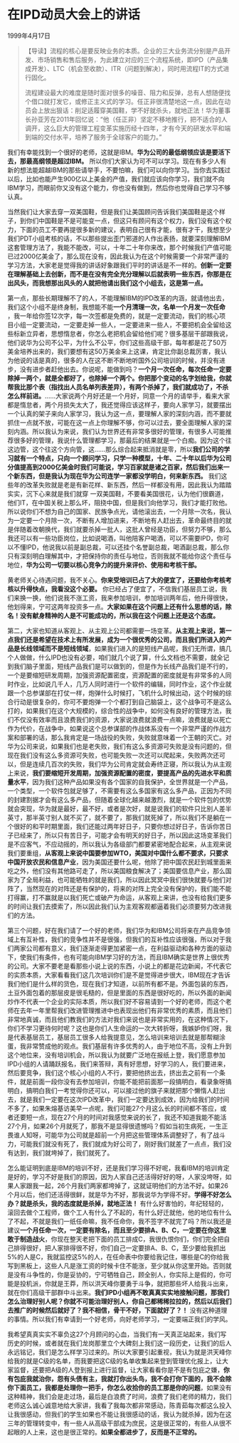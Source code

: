 # 在IPD动员大会上的讲话

1999年4月17日

> 【导读】流程的核心是要反映业务的本质。企业的三大业务流分别是产品开发、市场销售和售后服务，为此建立对应的三个流程系统，即IPD（产品集成开发）、LTC（机会至收款）、ITR（问题到解决），同时用流程IT的方式进行固化。
>
> 流程建设最大的难度是随时面对很多的噪音、阻力和反弹，总有人想随便找个借口就打发它，或修正主义式的学习。任正非很清楚地这一点，因此在动员会上放出狠话：削足适履穿美国鞋，学不好就杀头，就地正法！华为董事长孙亚芳在2011年回忆说：“他（任正非）坚定不移地推行，把不适合的人调开，这么巨大的管理工程变革实施历经十四年，才有今天的研发水平和端到端的交付水平，培养了服务于全球客户的能力。”

我们有幸能找到一个很好的老师，这就是IBM。**华为公司的最低纲领应该是要活下去，那最高纲领是超过IBM。** 所以你们大家认为可不可以学习。现在有多少人有新的想法能超越IBM的那些请举手，不要怕嘛，我们可以向你学习。当你去实践过以后，比如也能产生900亿以上美金的产值，我们就应该向你学习，我们就不向IBM学习，而眼前你又没有这个能力，你也没有做到，然后你也觉得自己学习不够认真。

当然我们让大家去穿一双美国鞋，但是我们让美国顾问告诉我们美国鞋是这个样子，到你们中国鞋是不是可能变一点，但这只有顾问有这个权力，我们没有这个权力，下面的员工不要再提很多新的建议，表明自己很有才能，很有才干，我想至少我们PDT小组考核的话，不以那些提出歪门邪道的人作出表扬，就要深刻理解IBM这套管理方法了，我能不能改，可以，十年二十年你来改，那个时候我们产值可能已过2000亿美金了，那么现在没有，因此我认为在这个时候需要一个非常严谨的学习方法，大家老是觉得我的讲话好象跟我们平时的讲话是不一样的。**创新一定要在理解基础上去创新，而不是在没有完全充分理解以后就表明一些东西，你那是在出风头，而我想那出风头的人就把他请出我们这个小组去，这是第一点。**

第一点，那些长期理解不了的人，不能理解IBM的IPD改革的内涵，就请他出去，我们这个小组不是终身制，我想能不能**一个月清理一次，名单一个月发一次任命** ，我一年给你签12次字，每一次签都是免费的，就是一定要流动，我们的核心项目小组一定要流动，一定要走掉一些人，一定要进来一些人，不要把机会全留给这些标新立异者，思想惰怠者，你怎么老把机会留给他们呢？很多基层干部跟我说，他们说华为公司不公平，为什么不公平，你们这些高级干部，每年都是花了50万美金培养出来的，我们要想有这50万美金来上这课，肯定比你副总裁厉害，我认为他说的话是真的，很多的人在这不断不断地听国外公司培训的时候，并没有进步，没有进步者赶他出去。你说呢，能做到吗？**一个月一次任命，每次任命一定要除掉一两个，就是全都好了，也除掉一个两个。你把那个变动的名字划给我，你就帮我比那个表（指找出人员名单列表差异），有两个杀掉了，我们就成功了，不杀怎么样前进。**……大家说两个月好还是一个月好，同意一个月的请举手，看来大家都是惰怠者，两个月损失太大了，我还觉得应该这样子，要向人家学习，就要摆出一个认真的架子来向人家学习，我认为这一点，要理解人家的深刻内涵，而不要就抓住一点就不放，可能在这一点上你理解不够，你可以过去，要全面理解人家的深刻内涵。所以我认为来说，我们认为世界还有非常多很好的管理，有很多人可能推荐很多好的管理，我说什么管理都学习，那最后的结果就是一个白痴。因为这个往这边管，这个往这个方向管，这……那么综合起来抵消就是零，所以**我们公司的学习就有一个特点，只向一个顾问学习，只学一种模型，十年、二十年以后华为公司分值提高到2000亿美金时我们可能说，学习百家就是诸之百家，然后我们出来一个新东西，但是我认为现在华为公司连学一家都没学明白，何来新东西。** 我们这些年的改革失败就是老是有新花样、新东西，然后一样都没有用，因此我认为踏踏实实，沉下心来就是我们就穿 一双美国鞋，不要看美国很花，认为他们很霸道，他们IT，在中国关税上那么坏，阻挠中国，但是我们向他学习，我们才能打败他。所以说你们不想为自己的国家、民族争点光，请他滚出去，一个月除一次名，我认为一定要一个月除一次，不断有人增加进来，不断地有人赶出去，革命最终目的就是伴随着改朝换代，我们就要杀掉一批人，这批人曾经是功臣，但努力不够，那么我还可以有一些功臣岗位，比如说喝酒，叫他陪客户喝酒，可以不需要IPD，你可以不懂IPD，他说我以前是副总裁，可以还挂个名誉副总裁，喝酒副总裁，那么你只有深刻明白理解其中，才把保持你的责任与地位，否则我就不能给你这个责任与地位，**华为公司一切要以核心竞争力的提升来评价、使用和考核干部。**

黄老师关心待遇问题，我不关心。**你来受培训已占了大的便宜了，还要给你考核考核以升得快点，我看没这个必要。** 你已经占了便宜了，不信我们基层员工说，我们来换一换，他们说我不涨工资，我来参加培训，参加培训两年后，他升得很快，他划得来，宁可这两年投资多一点。**大家如果在这个问题上还有什么思想的话，除名！没有献身精神的人是不可能成功的，所以我在这个问题上还是这个态度。**

第二，大家也知道从客观上、从主观上公司都需要一场变革。**从主观上来说，第一点我们还是希望在技术上有所发展，成为一个很优秀的公司，而且我们所进入的产品是长线领域而不是短线领域**，如果我们进入的是短线产品呢，我们无所谓，搞几个人做做，什么IPD也没有必要，咱们就几个说了算，什么文档也不需要，就全记到我们脑子里面，短线产品我们是可以做到的，但是作为长线产品我们是不行的，一个是要缩短研发周期，加强资源配置密度，资源配置的密度就是有非常多的人同时作业，比如说几千人，几万人同时进行一个软件的编辑，同时作业，这个作业就跟一个总参谋部在打仗一样，炮弹什么时候打，飞机什么时候出动，这个时候的综合行动是很复杂的，你可不要炮弹一个个都打到自己脑袋上，这个战争可不是这么打的，如果我们在这个大规模的，综合性的战争中，如何没有良好的管理方法，我们不仅没有效率而且浪费我们的资源，大家说浪费就浪费一点嘛，浪费就是以死亡作为代价，在战争中，如果说这个总参谋部的作战体系没有一个非常严谨的作战方案和部署的话，那么我肯定是一场战役的失败，失败就意味着一个王朝的灭亡。对华为公司来说，如果我们也是老失败，我们有这么多资源可失败是没有问题的，但现在我们没有这么多资源可失败，也可能失败一次还可以爬起来，失败两次还可以，但是连续几百次的失败，我们华为公司肯定就会寿终正寝，所以我认为从主观上来说，**我们要缩短开发周期，加强资源配置的密度，要提高产品的先进水平和质量水平**，因为我们这种产品如果没有各个国家的自我保护，全世界就是一个产品，一个类型，一个软件包就足够了，不需要有这么多国家有这么多产品，正因为不同的封建割据才会有这么多产品，但随着全球化越来越激烈，就是一个软件包的优势就会突现，华为就是最好，最不好，或者是次好，就是说我们的软件只比别人差半英寸，那半英寸别人就不买了，就不要了，那我们就死掉了，所以我们不是躺在一个很好的和平时期里面，我们还能过两年好日子，只要你想过好日子，告诉你苦日子已经来了，所以只有苦日子，可能才会有明天的好日子，所以因此这场变革我们是不应客气，不应动摇的，所以我认为各级部门都要紧密地配合起来，从主观来说我们要重组，**从客观上来说中国要参加WTO，美国对中国什么都不要求，只要求中国开放农民和信息产业**，因为美国还要什么呢，他除了把中国农民赶到城里面来吃之外，他们没有其他路可走了，所以美国粮食解决了；美国要信息产业，那么国家为了全局利益，也可能牺牲的就是我们，所以因此冥冥中我们很快就要与他们对阵了，当然现在的对阵还是有保护的，将来的对阵上完全没有保护的，我们能不能打得赢，打不赢就是以我们死亡或破产为命运，从客观上来讲，也没有给我们更多的时间让我们去摸索了，所以因此我们认为主观客观都逼着我们必须要努力改进我们的方法。

第三个问题，好在我们请了一个好的老师，我们华为和IBM公司将来在产品竞争领域上有互补性，我们的竞争性并不是很强，但我们的互补性应该很强，所以对于我们两家公司都有意义，我们逐渐走得更加紧密一点，在利益驱动和各种方面的驱动下，使我们有条件，也有可能向IBM学习好的方法，而且IBM确实是世界上很优秀的公司。大家不要老是看那些小说上说的东西，小说上的都是花边新闻，不代表它的实质本质，大家看看我们这几次培训你们是不是觉得进步很大，IBM现在才告诉我们他们是什么样的货色，现在我们才知道，以前所有都不是。外面包装的东西，土豆外面包着的那层皮是很毛糙的，但是里面的东西是很好吃的，所以外面的新闻炒作不代表一个企业的实际本质，所以我们好不容易请到一个好的老师，而这个老师在去年一年里帮我们改进管理推进中也表现出他们有非常优秀的素质，而且他们非常地真诚，而且他们教我们的方法对我们来说也是非常实用的，在这种情况下，你们不学习更待何时呢？这也是你们人生命运的一次大转折呀，我嫉妒你们呀，我是代表基层员工，基层员工很多人给我提意见，怎么培训来培训去就是那帮糊涂蛋，我非常赞成他的观点。我们基层有许多优秀的人，由于地位不高，没有上升到这个地位来，没有培训机会，所以我认为就要广泛地在报纸上登，我们愿意参加IPD小组的人请踊跃报名，我们来答辩，真有好思想，好学习的人，我们要进来，然后要竞争，我们这个核心小组的人不行，要把他挤出去，挤出去之前有一个条件，就是前面一段你没有去参加培训，你能不能把前面那一段搞明白，看录象呀搞明白，搞明白我们一考觉得你还可以，可以接过他的旗子来就把那个懒惰人赶出去，就是我们一定要在这次IPD改革中，我们一定要达到成效，因为给我们的时间不多了，如果朱熔基访美早一点呢，我们可能27个月这么长的时间都不答应，或者还要短一点，现在27个月的时间对我感觉来说的长了，我还不知道我能不能活27个月，如果26个月就死了，那我不是显得很遗憾吗？假如当初生病死，一生正畏谁人知呀，可能华为公司就是超前一个月把这些管理体系调整好了，有了战斗力，可能我们就没有死了，我们就成为好公司了，刚好我们就差了一点点，我们没有达到，我们就垮掉了，我们就死了。

怎么能证明到底是IBM的培训不好，还是我们学习得不好呢，我看IBM的培训肯定是好的，学习不好是我们的原因，因为人家自己还活得好好的呀，人家没垮呀，如果人家跟我一起，26个月我们两家都垮掉了，这就证明他们的方法不好。如果26个月以后，他们还活得很鲜，就是华为不好，那我说华为学得不好。**学得不好怎么办？就是杀头，我的态度就是杀掉，就地正法！** 有什么好害怕的，年纪轻轻的，滚回去做个工程师，做个工人有什么了不起的，有什么好迁就他，他的地位有什么了不起，不就是我们一纸任命嘛，我不任命你，我不签字不就完了吗？所以我还是建议**一个月任命一次，一定要有除名，而且至少要排A、B、C，一定要在你这里敢于制造战火**，你现在整天老把下面的员工排成C，我很仇恨你们，你们完全把自己排得很好，把人家排得很不好，你们自己一定要排A、B、C，至少要给我抓出5%的人是C，我就监控这5%的人，在任命表中你要给我记住，哪些是C的你给我写到黑板上，这些人凡是涨工资的时候卡住不能涨，至少就从你这里开始。否则就是没有斗争性的，你是妥协的，宁可牺牲自己，顾全别人，你实际上是假的，你可能是投机派，你就是王莽，所以洪天峰你要勇于斗争，就把那些坏人给我斗出来，就在你们高级干部群中斗出来。**我们IPD小组再不敢真真实实地接触问题，那我们怎么治理好别人呢？你就不可能治理好别人，你自己都稀稀拉拉的，然后以后我们去推广的时候然后就好了？我不相信，骨干不好，下面就好了？！** 没有这种道理的事情。所以我们有幸请到一个好老师，向好老师学习，一定要端正我们的学风。

我希望真真实实不辜负这27个月顾问的心血，当我们有一天真正站起来，我们写历史的时候，或者就在我们龙岗那里立个大碑刻上我们这一段历史，让我们的后人永远铭记，我们是怎么样学习过来的。所以大家要引起重视，我认为就是洪天峰你给我的就是C级的名单，而我要把这C级的名单收集起来登到管理优化报上，让大家监督，还要把A级的人登到报上进行监督，让大家看看你是不是有包庇之嫌，**你有包庇我就治你，怨有头债有主，我就打你出头鸟，我不会打你下面的，我不会除你下面员工，我都是处理你一把手，你怎么收拾你的员工那是你的问题**，如果没有这种精神，我们会是走过场，最后是白浪费了时间，浪费了我们老师的精力，我们老师这么诚心诚意地给大家讲，我看了我每次都非常感动，陈青茹每次都这么投入让我很感动，但我们的学生如果也不能让我很感动的话，我认为就杀掉，因为在这三年的管理转变中，有一些人从高级干部成为庶民，这是很正常的，有些人从很不起眼的人上来，这也是很正常的。**如果全都进步了，反而是不正常的。**

